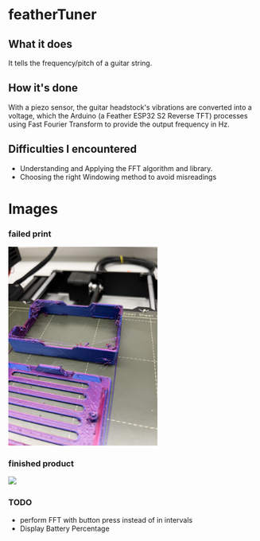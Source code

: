 # featherTuner

## What it does

It tells the frequency/pitch of a guitar string.

## How it's done

With a piezo sensor, the guitar headstock's vibrations are converted into a voltage, which the Arduino (a Feather ESP32 S2 Reverse TFT) processes using Fast Fourier Transform to provide the output frequency in Hz.

## Difficulties I encountered
 - Understanding and Applying the FFT algorithm and library.
 - Choosing the right Windowing method to avoid misreadings

# Images
### failed print

<img src="failedPrint.jpg" width="300">

### finished product
![](finished.JPG)

### TODO
 - perform FFT with button press instead of in intervals
 - Display Battery Percentage 

